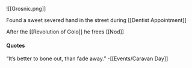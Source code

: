 ![[Grosnic.png]]

Found a sweet severed hand in the street during [[Dentist Appointment]]

After the [[Revolution of Golo]] he frees [[Nod]]

#### Quotes 

“It’s better to bone out, than fade away.” -[[Events/Caravan Day]]